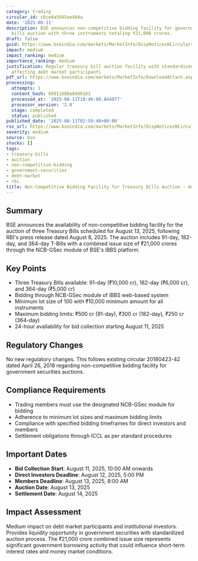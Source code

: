 ```yaml
---
category: trading
circular_id: c6ce8a5645ae484a
date: '2025-08-11'
description: BSE announces non-competitive bidding facility for government treasury
  bills auction with three instruments totaling ₹21,000 crores.
draft: false
guid: https://www.bseindia.com/markets/MarketInfo/DispNoticesNCirculars.aspx?Noticeid={C94B3FF3-6750-4DC7-AA37-D8EE0FC0C44F}&noticeno=20250811-2&dt=08/11/2025&icount=2&totcount=59&flag=0
impact: medium
impact_ranking: medium
importance_ranking: medium
justification: Regular treasury bill auction facility with standardized procedures
  affecting debt market participants
pdf_url: https://www.bseindia.com/markets/MarketInfo/DownloadAttach.aspx?id=20250811-2&attachedId=
processing:
  attempts: 1
  content_hash: 88911680a84d0163
  processed_at: '2025-08-11T18:46:00.844077'
  processor_version: '2.0'
  stage: completed
  status: published
published_date: '2025-08-11T02:59:48+00:00'
rss_url: https://www.bseindia.com/markets/MarketInfo/DispNoticesNCirculars.aspx?Noticeid={C94B3FF3-6750-4DC7-AA37-D8EE0FC0C44F}&noticeno=20250811-2&dt=08/11/2025&icount=2&totcount=59&flag=0
severity: medium
source: bse
stocks: []
tags:
- treasury-bills
- auction
- non-competitive-bidding
- government-securities
- debt-market
- rbi
title: Non-Competitive Bidding Facility for Treasury Bills Auction - August 13, 2025
---
```


## Summary

BSE announces the availability of non-competitive bidding facility for the auction of three Treasury Bills scheduled for August 13, 2025, following RBI's press release dated August 8, 2025. The auction includes 91-day, 182-day, and 364-day T-Bills with a combined issue size of ₹21,000 crores through the NCB-GSec module of BSE's iBBS platform.

## Key Points

- Three Treasury Bills available: 91-day (₹10,000 cr), 182-day (₹6,000 cr), and 364-day (₹5,000 cr)
- Bidding through NCB-GSec module of iBBS web-based system
- Minimum lot size of 100 with ₹10,000 minimum amount for all instruments
- Maximum bidding limits: ₹500 cr (91-day), ₹300 cr (182-day), ₹250 cr (364-day)
- 24-hour availability for bid collection starting August 11, 2025

## Regulatory Changes

No new regulatory changes. This follows existing circular 20180423-42 dated April 26, 2018 regarding non-competitive bidding facility for government securities auctions.

## Compliance Requirements

- Trading members must use the designated NCB-GSec module for bidding
- Adherence to minimum lot sizes and maximum bidding limits
- Compliance with specified bidding timeframes for direct investors and members
- Settlement obligations through ICCL as per standard procedures

## Important Dates

- **Bid Collection Start**: August 11, 2025, 10:00 AM onwards
- **Direct Investors Deadline**: August 12, 2025, 5:00 PM
- **Members Deadline**: August 13, 2025, 8:00 AM
- **Auction Date**: August 13, 2025
- **Settlement Date**: August 14, 2025

## Impact Assessment

Medium impact on debt market participants and institutional investors. Provides liquidity opportunity in government securities with standardized auction process. The ₹21,000 crore combined issue size represents significant government borrowing activity that could influence short-term interest rates and money market conditions.